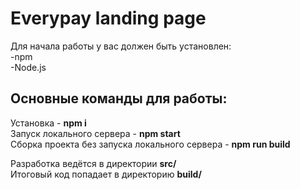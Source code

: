 # Everypay landing page

Для начала работы у вас должен быть установлен:  
-npm  
-Node.js  


## Основные команды для работы:

Установка - **npm i**  
Запуск локального сервера - **npm start**  
Сборка проекта без запуска локального сервера - **npm run build**  

Разработка ведётся в директории **src/**  
Итоговый код попадает в директорию **build/**  
